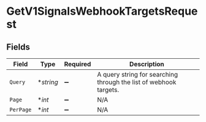 # GetV1SignalsWebhookTargetsRequest


## Fields

| Field                                                             | Type                                                              | Required                                                          | Description                                                       |
| ----------------------------------------------------------------- | ----------------------------------------------------------------- | ----------------------------------------------------------------- | ----------------------------------------------------------------- |
| `Query`                                                           | **string*                                                         | :heavy_minus_sign:                                                | A query string for searching through the list of webhook targets. |
| `Page`                                                            | **int*                                                            | :heavy_minus_sign:                                                | N/A                                                               |
| `PerPage`                                                         | **int*                                                            | :heavy_minus_sign:                                                | N/A                                                               |